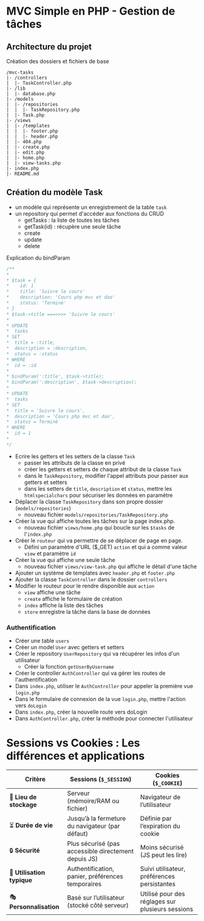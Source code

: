 # MVC Simple en PHP - Gestion de tâches

## Architecture du projet

Création des dossiers et fichiers de base

```
/mvc-tasks
|- /controllers
|  |- TaskController.php 
|- /lib
|  |- database.php
|- /models
|  |- /repositories
|  |  |- TaskRepository.php
|  |- Task.php
|- /views
|  |- /templates
|  |  |- footer.php
|  |  |- header.php
|  |- 404.php
|  |- create.php
|  |- edit.php
|  |- home.php
|  |- view-tasks.php
|- index.php
|- README.md
```

## Création du modèle Task

- un modèle qui représente un enregistrement de la table `task`
- un repository qui permet d'accéder aux fonctions du CRUD
    - getTasks : la liste de toutes les tâches
    - getTask(id) : récupère une seule tâche
    - create
    - update
    - delete


Explication du bindParam
```php
/**
* 
* $task = {
*    id: 1
*    title: 'Suivre le cours'
*    description: 'Cours php mvc et dao'
*    status: 'Terminé'
* }
* $task->title ===>>>> 'Suivre le cours'
* 
* UPDATE 
*  tasks 
* SET 
*  title = :title, 
*  description = :description, 
*  status = :status 
* WHERE 
*  id = :id
* 
* bindParam(':title', $task->title);
* bindParam(':description', $task->description);
* 
* UPDATE 
*  tasks 
* SET 
*  title = 'Suivre le cours', 
*  description = 'Cours php mvc et dao', 
*  status = Terminé
* WHERE 
*  id = 1
* 
*/
```

- Ecrire les getters et les setters de la classe `Task`
   - passer les attributs de la classe en privé
   - créer les getters et setters de chaque attribut de la classe `Task`
   - dans le `TaskRepository`, modifier l'appel attributs pour passer aux getters et setters
   - dans les setters de `title`, `description` et `status`, mettre les `htmlspecialchars` pour sécuriser les données en paramètre
- Déplacer la classe `TaskRepository` dans son propre dossier (`models/repositories`)
   - nouveau fichier `models/repositories/TaskRepository.php`
- Créer la vue qui affiche toutes les tâches sur la page index.php.
   - nouveau fichier `views/home.php` qui boucle sur les `$tasks` de l'`index.php`
- Créer le `routeur` qui va permettre de se déplacer de page en page. 
   - Défini un paramètre d'URL ($_GET) `action` et qui a comme valeur `view` et paramètre `id`
- Créer la vue qui affiche une seule tâche
   - nouveau fichier `views/view-task.php` qui affiche le détail d'une tâche
- Ajouter un système de templates avec `header.php` et `footer.php`
- Ajouter la classe `TaskController` dans le dossier `controllers`
- Modifier le routeur pour le rendre disponible aux `action`
   - `view` affiche une tâche
   - `create` affiche le formulaire de création
   - `index` affiche la liste des tâches
   - `store` enregistre la tâche dans la base de données 

### Authentification 

- Créer une table `users`
- Créer un model `User` avec getters et setters
- Créer le repository `UserRepository` qui va récupérer les infos d'un utilisateur
   - Créer la fonction `getUserByUsername`
- Créer le controller `AuthController` qui va gérer les routes de l'authentification
- Dans `index.php`, utiliser le `AuthController` pour appeler la première vue `login.php`
- Dans le formulaire de connexion de la vue `login.php`, mettre l'action vers `doLogin`
- Dans `index.php`, créer la nouvelle route vers doLogin 
- Dans `AuthController.php`, créer la méthode pour connecter l'utilisateur 


# **Sessions vs Cookies : Les différences et applications**  

| Critère | **Sessions (`$_SESSION`)** | **Cookies (`$_COOKIE`)** |
|---------|-----------------------------|---------------------------|
| 📍 **Lieu de stockage** | Serveur (mémoire/RAM ou fichier) | Navigateur de l’utilisateur |
| ⏳ **Durée de vie** | Jusqu’à la fermeture du navigateur (par défaut) | Définie par l’expiration du cookie |
| 🔒 **Sécurité** | Plus sécurisé (pas accessible directement depuis JS) | Moins sécurisé (JS peut les lire) |
| 🎯 **Utilisation typique** | Authentification, panier, préférences temporaires | Suivi utilisateur, préférences persistantes |
| 🎭 **Personnalisation** | Basé sur l’utilisateur (stocké côté serveur) | Utilisé pour des réglages sur plusieurs sessions |
